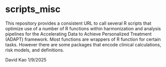 # scripts_misc

This repository provides a consistent URL to call several R scripts that optimize use of a number of R functions within harmonization and analysis pipelines for the Accelerating Data to Achieve Personalized Treatment (ADAPT) framework.  Most functions are wrappers of R function for certain tasks.  However there are some packages that encode clinical calculations, risk models, and definitions.  

David Kao
1/9/2025
